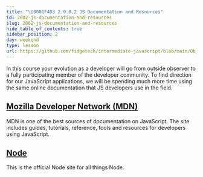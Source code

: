 ```yaml
---
title: "\U0001F4D3 2.0.0.2 JS Documentation and Resources"
id: 2002-js-documentation-and-resources
slug: 2002-js-documentation-and-resources
hide_table_of_contents: true
sidebar_position: 2
day: weekend
type: lesson
url: https://github.com/fidgetech/intermediate-javascript/blob/main/0b_javascript_documentation_and_resources.md
---
```


In this course your evolution as a developer will go from outside observer to a fully participating member of the developer community.  To find direction for our JavaScript applications, we will be spending much more time using the same online documentation that JS developers use in the field.  

## [Mozilla Developer Network (MDN)](https://developer.mozilla.org/en-US/docs/Web/JavaScript)

MDN is one of the best sources of documentation on JavaScript. The site includes guides, tutorials, reference, tools and resources for developers using JavaScript.

## [Node](https://nodejs.org/en/)

This is the official Node site for all things Node.
